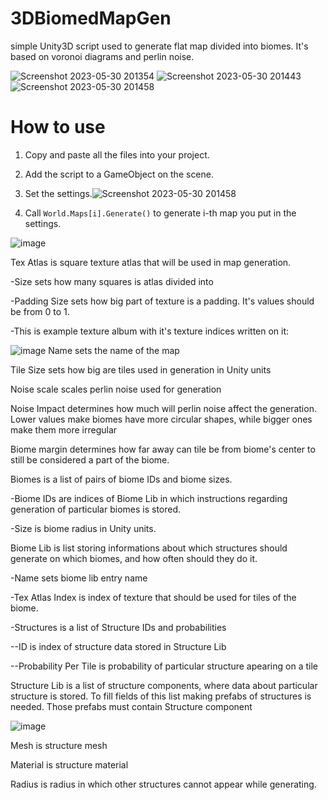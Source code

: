 # 3DBiomedMapGen
simple Unity3D script used to generate flat map divided into biomes. It's based on voronoi diagrams and perlin noise.

![Screenshot 2023-05-30 201354](https://github.com/NoosCrim/3DBiomedMapGen/assets/133163547/3727229d-2efe-4807-bf32-156f5e9a07c5)
![Screenshot 2023-05-30 201443](https://github.com/NoosCrim/3DBiomedMapGen/assets/133163547/2cae7155-97af-4f57-aec5-56d1643ef6e8)
![Screenshot 2023-05-30 201458](https://github.com/NoosCrim/3DBiomedMapGen/assets/133163547/8e392fcb-d125-4109-855e-43fa6f9741f5)


# How to use
1. Copy and paste all the files into your project.
2. Add the script to a GameObject on the scene.
3. Set the settings.![Screenshot 2023-05-30 201458](https://github.com/NoosCrim/3DBiomedMapGen/assets/133163547/d4473029-1a5d-467b-a288-d978e8c45526)

4. Call ```World.Maps[i].Generate()``` to generate i-th map you put in the settings.

![image](https://github.com/NoosCrim/3DBiomedMapGen/assets/133163547/fdfa80c3-c094-4c0f-a999-0c521d8c3f00)

Tex Atlas is square texture atlas that will be used in map generation. 

  -Size sets how many squares is atlas divided into
  
  -Padding Size sets how big part of texture is a padding. It's values should be from 0 to 1.
  
  -This is example texture album with it's texture indices written on it:
  
![image](https://github.com/NoosCrim/3DBiomedMapGen/assets/133163547/b02615c3-96f7-444f-a7ad-a5cc729cec70)
Name sets the name of the map

Tile Size sets how big are tiles used in generation in Unity units

Noise scale scales perlin noise used for generation

Noise Impact determines how much will perlin noise affect the generation. Lower values make biomes have more circular shapes, while bigger ones make them more irregular

Biome margin determines how far away can tile be from biome's center to still be considered a part of the biome.


Biomes is a list of pairs of biome IDs and biome sizes. 

-Biome IDs are indices of Biome Lib in which instructions regarding generation of particular biomes is stored. 

-Size is biome radius in Unity units.


Biome Lib is list storing informations about which structures should generate on which biomes, and how often should they do it.

-Name sets biome lib entry name

-Tex Atlas Index is index of texture that should be used for tiles of the biome.  

-Structures is a list of Structure IDs and probabilities

--ID is index of structure data stored in Structure Lib

--Probability Per Tile is probability of particular structure apearing on a tile 

Structure Lib is a list of structure components, where data about particular structure is stored. To fill fields of this list making prefabs of structures is needed. Those prefabs must contain Structure component

![image](https://github.com/NoosCrim/3DBiomedMapGen/assets/133163547/cb5640bd-44c2-4e32-95b7-7ed06e6e68ee)

Mesh is structure mesh

Material is structure material

Radius is radius in which other structures cannot appear while generating.

